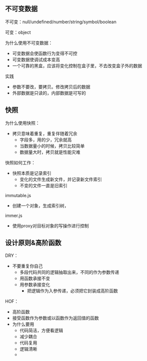 ## 不可变数据

不可变：null/undefined/number/string/symbol/boolean

可变：object

为什么使用不可变数据：

- 可变数据会使函数行为变得不可控
- 可变数据使调试成本变高
- 一个可靠的黑盒，应该将变化控制在盒子里，不去改变盒子外的数据

实践

- 参数不要改，要拷贝。修改拷贝后的数据
- 外部数据是只读的，内部数据是可写的

## 快照

为什么使用快照：

- 拷贝意味着重复，重复伴随着冗余
  - 字段多，用的少，冗余就高
  - 当数据量小的时候，拷贝比较简单
  - 数据量大时，拷贝就是性能灾难

快照如何工作：

- 快照本质是记录索引
  - 变化的文件生成新文件，并记录新文件索引
  - 不变的文件一直是旧索引

immutable.js

- 创建一个对象，生成索引树，

immer.js

- 使用proxy对目标对象的写操作进行控制

## 设计原则&高阶函数

DRY：

- 不要重复你自己
  - 多段代码共同的逻辑抽取出来，不同的作为参数传递
  - 用函数承接不变
  - 用参数承接变化
    - 把逻辑作为入参传递，必须把它封装成高阶函数

HOF：

- 高阶函数
- 接受函数作为参数或以函数作为返回值的函数
- 为什么要用
  - 代码简洁，方便看逻辑
  - 减少耦合
  - 代码复用
  - 逻辑清晰
  - 